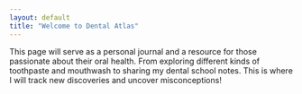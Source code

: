 ```yaml
---
layout: default
title: "Welcome to Dental Atlas"
---
```

<div class="center-text">
This page will serve as a personal journal and a resource for those passionate about their oral health.
From exploring different kinds of toothpaste and mouthwash to sharing my dental school notes.
This is where I will track new discoveries and uncover misconceptions!
</div>
